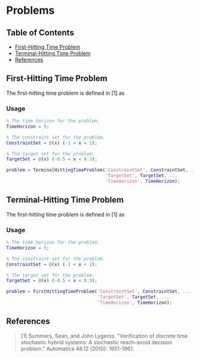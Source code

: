 # Problems

## Table of Contents

* [First-Hitting Time Problem](#first-hitting_time_problem)
* [Terminal-Hitting Time Problem](#terminal-hitting_time_problem)
* [References](#references)

## First-Hitting Time Problem

The first-hitting time problem is defined in [1] as

### Usage

```matlab
% The time horizon for the problem.
TimeHorizon = 5;

% The constraint set for the problem.
ConstraintSet = @(x) (-1 < x < 1);

% The target set for the problem.
TargetSet = @(x) (-0.5 < x < 0.5);

problem = TerminalHittingTimeProblem('ConstraintSet', ConstraintSet, ...
                                     'TargetSet', TargetSet, ...
                                     'TimeHorizon', TimeHorizon);
```

## Terminal-Hitting Time Problem

The first-hitting time problem is defined in [1] as

### Usage

```matlab
% The time horizon for the problem.
TimeHorizon = 5;

% The constraint set for the problem.
ConstraintSet = @(x) (-1 < x < 1);

% The target set for the problem.
TargetSet = @(x) (-0.5 < x < 0.5);

problem = FirstHittingTimeProblem('ConstraintSet', ConstraintSet, ...
                                  'TargetSet', TargetSet, ...
                                  'TimeHorizon', TimeHorizon);
```

## References

> [1] Summers, Sean, and John Lygeros. "Verification of discrete time stochastic hybrid systems: A stochastic reach-avoid decision problem." Automatica 46.12 (2010): 1951-1961.
